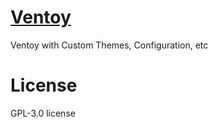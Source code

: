 # [Ventoy](https://www.ventoy.net/en/index.html)

Ventoy with Custom Themes, Configuration, etc

# License 
GPL-3.0 license
